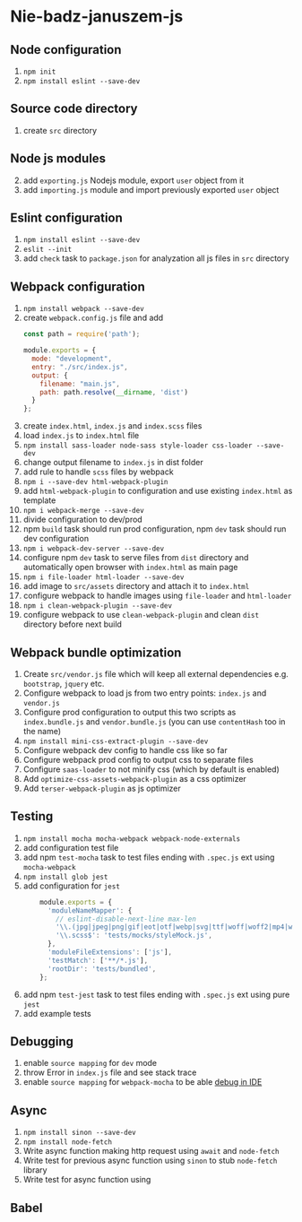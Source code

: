 # Nie-badz-januszem-js

## Node configuration
1. `npm init`
2. `npm install eslint --save-dev`

## Source code directory
1. create `src` directory

## Node js modules
2. add `exporting.js` Nodejs module, export `user` object from it
3. add `importing.js` module and import previously exported `user` object

## Eslint configuration
1. `npm install eslint --save-dev`
2. `eslit --init`
4. add `check` task to `package.json` for analyzation all js files in `src` directory

## Webpack configuration
1. `npm install webpack --save-dev`
2. create `webpack.config.js` file and add
    ```js
    const path = require('path');
    
    module.exports = {
      mode: "development",
      entry: "./src/index.js",
      output: {
        filename: "main.js",
        path: path.resolve(__dirname, 'dist')
      }
    };
    ```
3. create `index.html`, `index.js` and `index.scss` files
4. load `index.js` to `index.html` file 
5. `npm install sass-loader node-sass style-loader css-loader --save-dev`
6. change output filename to `index.js` in dist folder
7. add rule to handle `scss` files by webpack
8. `npm i --save-dev html-webpack-plugin`
9. add `html-webpack-plugin` to configuration and use existing `index.html` as template
10. `npm i webpack-merge --save-dev`
11. divide configuration to dev/prod
12. npm `build` task should run prod configuration, npm `dev` task should run dev configuration
13. `npm i webpack-dev-server --save-dev`
14. configure npm `dev` task to serve files from `dist` directory and automatically open browser with `index.html`
as main page
15. `npm i file-loader html-loader --save-dev`
16. add image to `src/assets` directory and attach it to `index.html`
17. configure webpack to handle images using `file-loader` and `html-loader`
18. `npm i clean-webpack-plugin --save-dev`
19. configure webpack to use `clean-webpack-plugin` and clean `dist` directory before next build

## Webpack bundle optimization
1. Create `src/vendor.js` file which will keep all external dependencies e.g. `bootstrap`, `jquery` etc.
2. Configure webpack to load js from two entry points: `index.js` and `vendor.js`
3. Configure prod configuration to output this two scripts as `index.bundle.js` and `vendor.bundle.js` (you can use `contentHash` too in the name)
4. `npm install mini-css-extract-plugin --save-dev`
5. Configure webpack dev config to handle css like so far
6. Configure webpack prod config to output css to separate files
7. Configure `saas-loader` to not minify css (which by default is enabled)
8. Add `optimize-css-assets-webpack-plugin` as a css optimizer
9. Add `terser-webpack-plugin` as js optimizer

## Testing
1. `npm install mocha mocha-webpack webpack-node-externals`
2. add configuration test file
3. add npm `test-mocha` task to test files ending with `.spec.js` ext using `mocha-webpack`
4. `npm install glob jest`
5. add configuration for `jest`
    ```js
        module.exports = {
          'moduleNameMapper': {
            // eslint-disable-next-line max-len
            '\\.(jpg|jpeg|png|gif|eot|otf|webp|svg|ttf|woff|woff2|mp4|webm|wav|mp3|m4a|aac|oga)$': 'tests/mocks/fileMock.js',
            '\\.scss$': 'tests/mocks/styleMock.js',
          },
          'moduleFileExtensions': ['js'],
          'testMatch': ['**/*.js'],
          'rootDir': 'tests/bundled',
        };
    ```
6. add npm `test-jest` task to test files ending with `.spec.js` ext using pure `jest`
7. add example tests

## Debugging
1. enable `source mapping` for `dev` mode
2. throw Error in `index.js` file and see stack trace
3. enable `source mapping` for `webpack-mocha` to be able [debug in IDE](http://zinserjan.github.io/mocha-webpack/docs/guides/ide-integration.html#using-mocha-webpack-in-ides) 

## Async
1. `npm install sinon --save-dev`
2. `npm install node-fetch`
3. Write async function making http request using `await` and `node-fetch`
4. Write test for previous async function using `sinon` to stub `node-fetch` library
5. Write test for async function using 

## Babel


